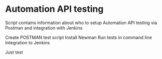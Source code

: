 # Automation API testing

Script contains information about who to setup Automation API testing via Postman and integration with Jenkins

Create POSTMAN test script
Install Newman
Run tests in command line
Integration to Jenkins

Just test
